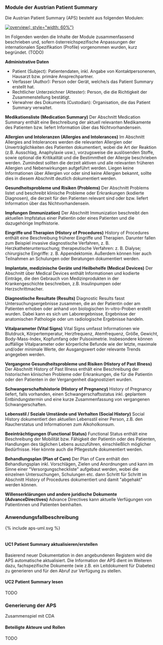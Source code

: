 ### Module der Austrian Patient Summary

Die Austrian Patient Summary (APS) besteht aus folgenden Modulen:


[![overview](APS_Sections.drawio.png){: style="width: 60%"}](APS_Sections.drawio.png)


Im Folgenden werden die Inhalte der Module zusammenfassend beschrieben und, sofern österreichspezifische Anpassungen der internationalen Spezifikation (Profile) vorgenommen wurden, kurz begründet. (TODO)

**Administrative Daten**
- Patient (Subject): Patientendaten, inkl. Angabe von Kontaktpersonenen, Hausarzt bzw. primäre Ansprechpartner.
- Verfasser (Author): Person oder Gerät, welche/s das Patient Summary erstellt hat.
- Rechtlicher Unterzeichner (Attester): Person, die die Richtigkeit der Zusammenstellung bestätigt.
- Verwahrer des Dokuments (Custodian): Organisation, die das Patient Summary verwaltet.

**Medikationsliste (Medication Summary)**
Der Abschnitt Medication Summary enthält eine Beschreibung der aktuell relevanten Medikamente des Patienten bzw. liefert Information über das Nichtvorhandensein.

**Allergien und Intoleranzen (Allergies and Intolerances)**
Im Abschnitt Allergies and Intolerances werden die relevanten Allergien oder Unverträglichkeiten des Patienten dokumentiert, wobei die Art der Reaktion (z.B. Ausschlag, Anaphylaxie usw.), vorzugsweise die auslösenden Stoffe, sowie optional die Kritikalität und die Bestimmtheit der Allergie beschrieben werden. Zumindest sollten die derzeit aktiven und alle relevanten früheren Allergien und Nebenwirkungen aufgeführt werden. Liegen keine Informationen über Allergien vor oder sind keine Allergien bekannt, sollte dies in diesem Abschnitt deutlich dokumentiert werden.

**Gesundheitsprobleme und Risiken (Problems)** 
Der Abschnitt Problems listet und beschreibt klinische Probleme oder Erkrankungen (kodierte Diagnosen), die derzeit für den Patienten relevant sind oder bzw. liefert Information über das Nichtvorhandensein.

**Impfungen (Immunization)**
Der Abschnitt Immunization beschreibt den aktuellen Impfstatus einer Patientin oder eines Patienten und die dazugehörige Impfhistorie.

**Eingriffe und Therapien (History of Procedures)**
History of Procedures enthält eine Beschreibung früherer Eingriffe und Therapien. Darunter fallen zum Beispiel invasive diagnostische Verfahren, z. B. Herzkatheteruntersuchung; therapeutische Verfahren: z. B. Dialyse; chirurgische Eingriffe: z. B. Appendektomie. Außerdem können hier auch Teilnahmen an Schulungen oder Beratungen dokumentiert werden.

**Implantate, medizinische Geräte und Heilbehelfe (Medical Devices)**
Der Abschnitt über Medical Devices enthält Informationen und kodierte Einträge, die den Gebrauch von Medizinprodukten in der Krankengeschichte beschreiben, z.B. Insulinpumpen oder Herzschrittmacher.

**Diagnostische Resultate (Results)**
Diagnostic Results fasst Untersuchungsergebnisse zusammen, die an der Patientin oder am Patienten erhoben oder anhand von biologischen In-vitro-Proben erstellt wurden. Dabei kann es sich um Laborergebnisse, Ergebnisse der anatomischen Pathologie oder um radiologische Ergebnisse handeln.

**Vitalparameter (Vital Signs)**
Vital Signs umfasst Informationen wie Blutdruck, Körpertemperatur, Herzfrequenz, Atemfrequenz, Größe, Gewicht, Body-Mass-Index, Kopfumfang oder Pulsoximetrie. Insbesondere können auffällige Vitalparameter oder körperliche Befunde wie der letzte, maximale und/oder minimale Werte, der Ausgangswert oder relevante Trends angegeben werden.

**Vergangene Gesundheitsprobleme und Risiken (History of  Past Illness)**
Der Abschnitt History of  Past Illness enthält eine Beschreibung der historischen klinischen Probleme oder Erkrankungen, die für die Patientin oder den Patienten in der Vergangenheit diagnostiziert wurden.

**Schwangerschaftshistorie (History of Pregnancy)** 
History of Pregnancy liefert, falls vorhanden, einen Schwangerschaftsstatus inkl. geplantem Entbindungstermin und eine kurze Zusammenfassung von vergangenen Schwangerschaften.

**Lebensstil / Soziale Umstände und Verhalten (Social History)**
Social History dokumentiert den aktuellen Lebensstil einer Person, z.B. den Raucherstatus und Informationen zum Alkoholkonsum.

**Beeinträchtigungen (Functional Status)**
Functional Status enthält eine Beschreibung der Mobilität bzw. Fähigkeit der Patientin oder des Patienten, Handlungen des täglichen Lebens auszuführen, einschließlich möglicher Bedürfnisse. Hier könnte auch die Pflegestufe dokumentiert werden.

**Behandlungsplan (Plan of Care)**
Der Plan of Care enthält den Behandlungsplan inkl. Vorschlägen, Zielen und Anordnungen und kann im Sinne einer "Versorgungscheckliste" aufgebaut werden, wobei die einzelnen Untersuchungen, Schulungen etc. dann Schritt für Schritt im Abschnitt History of Procedures dokumentiert und damit "abgehakt" werden können.

**Willenserklärungen und andere juridische Dokumente (AdvanceDirectives)**
Advance Directives kann aktuelle Verfügungen von Patientinnen und Patienten beinhalten.


### Anwendungsfallbeschreibung

<div>{% include aps-uml.svg %}</div>
<br clear="all"/>

#### UC1 Patient Summary aktualisieren/erstellen
Basierend neuer Dokumentation in den angebundenen Registern wird die APS automatische aktualisiert. Die Information der APS dient im Weiteren dazu, fachspezifische Dokumente (wie z.B. ein Leitdokument für Diabetes) zu generieren und für den Abruf zur Verfügung zu stellen.

#### UC2 Patient Summary lesen
TODO

### Generierung der APS
Zusammenspiel mit CDA

#### Beteiligte Akteure und Rollen
TODO